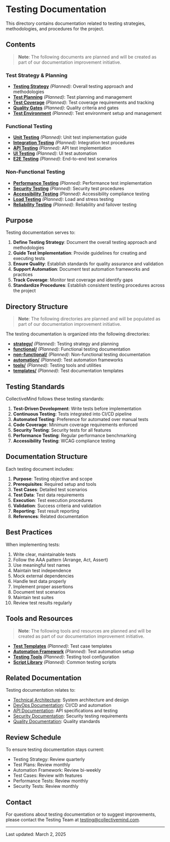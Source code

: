 # Testing Documentation

This directory contains documentation related to testing strategies, methodologies, and procedures for the project.

## Contents

> **Note**: The following documents are planned and will be created as part of our documentation improvement initiative.

### Test Strategy & Planning

- **[Testing Strategy](./strategy/overview.md)** *(Planned)*: Overall testing approach and methodologies
- **[Test Planning](./strategy/planning.md)** *(Planned)*: Test planning and management
- **[Test Coverage](./strategy/coverage.md)** *(Planned)*: Test coverage requirements and tracking
- **[Quality Gates](./strategy/quality-gates.md)** *(Planned)*: Quality criteria and gates
- **[Test Environment](./strategy/environments.md)** *(Planned)*: Test environment setup and management

### Functional Testing

- **[Unit Testing](./functional/unit-testing.md)** *(Planned)*: Unit test implementation guide
- **[Integration Testing](./functional/integration-testing.md)** *(Planned)*: Integration test procedures
- **[API Testing](./functional/api-testing.md)** *(Planned)*: API test implementation
- **[UI Testing](./functional/ui-testing.md)** *(Planned)*: UI test automation
- **[E2E Testing](./functional/e2e-testing.md)** *(Planned)*: End-to-end test scenarios

### Non-Functional Testing

- **[Performance Testing](./non-functional/performance.md)** *(Planned)*: Performance test implementation
- **[Security Testing](./non-functional/security.md)** *(Planned)*: Security test procedures
- **[Accessibility Testing](./non-functional/accessibility.md)** *(Planned)*: Accessibility compliance testing
- **[Load Testing](./non-functional/load.md)** *(Planned)*: Load and stress testing
- **[Reliability Testing](./non-functional/reliability.md)** *(Planned)*: Reliability and failover testing

## Purpose

Testing documentation serves to:

1. **Define Testing Strategy**: Document the overall testing approach and methodologies
2. **Guide Test Implementation**: Provide guidelines for creating and executing tests
3. **Ensure Quality**: Establish standards for quality assurance and validation
4. **Support Automation**: Document test automation frameworks and practices
5. **Track Coverage**: Monitor test coverage and identify gaps
6. **Standardize Procedures**: Establish consistent testing procedures across the project

## Directory Structure

> **Note**: The following directories are planned and will be populated as part of our documentation improvement initiative.

The testing documentation is organized into the following directories:

- **[strategy/](./strategy/)** *(Planned)*: Testing strategy and planning
- **[functional/](./functional/)** *(Planned)*: Functional testing documentation
- **[non-functional/](./non-functional/)** *(Planned)*: Non-functional testing documentation
- **[automation/](./automation/)** *(Planned)*: Test automation frameworks
- **[tools/](./tools/)** *(Planned)*: Testing tools and utilities
- **[templates/](./templates/)** *(Planned)*: Test documentation templates

## Testing Standards

CollectiveMind follows these testing standards:

1. **Test-Driven Development**: Write tests before implementation
2. **Continuous Testing**: Tests integrated into CI/CD pipeline
3. **Automated Testing**: Preference for automated over manual tests
4. **Code Coverage**: Minimum coverage requirements enforced
5. **Security Testing**: Security tests for all features
6. **Performance Testing**: Regular performance benchmarking
7. **Accessibility Testing**: WCAG compliance testing

## Documentation Structure

Each testing document includes:

1. **Purpose**: Testing objective and scope
2. **Prerequisites**: Required setup and tools
3. **Test Cases**: Detailed test scenarios
4. **Test Data**: Test data requirements
5. **Execution**: Test execution procedures
6. **Validation**: Success criteria and validation
7. **Reporting**: Test result reporting
8. **References**: Related documentation

## Best Practices

When implementing tests:

1. Write clear, maintainable tests
2. Follow the AAA pattern (Arrange, Act, Assert)
3. Use meaningful test names
4. Maintain test independence
5. Mock external dependencies
6. Handle test data properly
7. Implement proper assertions
8. Document test scenarios
9. Maintain test suites
10. Review test results regularly

## Tools and Resources

> **Note**: The following tools and resources are planned and will be created as part of our documentation improvement initiative.

- **[Test Templates](./templates/test/)** *(Planned)*: Test case templates
- **[Automation Framework](./automation/framework/)** *(Planned)*: Test automation setup
- **[Testing Tools](./tools/setup/)** *(Planned)*: Testing tool configuration
- **[Script Library](./tools/scripts/)** *(Planned)*: Common testing scripts

## Related Documentation

Testing documentation relates to:
- [Technical Architecture](../architecture/): System architecture and design
- [DevOps Documentation](../devops/): CI/CD and automation
- [API Documentation](../apis/): API specifications and testing
- [Security Documentation](../security/): Security testing requirements
- [Quality Documentation](../../process/quality/): Quality standards

## Review Schedule

To ensure testing documentation stays current:

- Testing Strategy: Review quarterly
- Test Plans: Review monthly
- Automation Framework: Review bi-weekly
- Test Cases: Review with features
- Performance Tests: Review monthly
- Security Tests: Review monthly

## Contact

For questions about testing documentation or to suggest improvements, please contact the Testing Team at [testing@collectivemind.com](mailto:testing@collectivemind.com).

---

Last updated: March 2, 2025 
